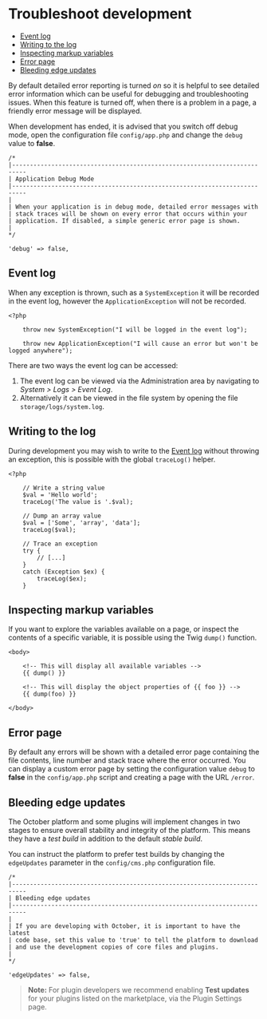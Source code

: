 # Troubleshoot development

- [Event log](#event-log)
- [Writing to the log](#write-log)
- [Inspecting markup variables](#inspecting-markup-variables)
- [Error page](#error-page)
- [Bleeding edge updates](#edge-updates)

By default detailed error reporting is turned *on* so it is helpful to see detailed error information which can be useful for debugging and troubleshooting issues. When this feature is turned off, when there is a problem in a page, a friendly error message will be displayed.

When development has ended, it is advised that you switch off debug mode, open the configuration file `config/app.php` and change the `debug` value to **false**.

    /*
    |--------------------------------------------------------------------------
    | Application Debug Mode
    |--------------------------------------------------------------------------
    |
    | When your application is in debug mode, detailed error messages with
    | stack traces will be shown on every error that occurs within your
    | application. If disabled, a simple generic error page is shown.
    |
    */

    'debug' => false,

<a name="event-log" class="anchor" href="#event-log"></a>
## Event log

When any exception is thrown, such as a `SystemException` it will be recorded in the event log, however the `ApplicationException` will not be recorded.

    <?php

        throw new SystemException("I will be logged in the event log");

        throw new ApplicationException("I will cause an error but won't be logged anywhere");


There are two ways the event log can be accessed:

1. The event log can be viewed via the Administration area by navigating to *System > Logs > Event Log*.
1. Alternatively it can be viewed in the file system by opening the file `storage/logs/system.log`.

<a name="write-log" class="anchor" href="#write-log"></a>
## Writing to the log

During development you may wish to write to the [Event log](#event-log) without throwing an exception, this is possible with the global `traceLog()` helper.

    <?php

        // Write a string value
        $val = 'Hello world';
        traceLog('The value is '.$val);

        // Dump an array value
        $val = ['Some', 'array', 'data'];
        traceLog($val);

        // Trace an exception
        try {
            // [...]
        }
        catch (Exception $ex) {
            traceLog($ex);
        }

<a name="inspecting-markup-variables" class="anchor" href="#inspecting-markup-variables"></a>
## Inspecting markup variables

If you want to explore the variables available on a page, or inspect the contents of a specific variable, it is possible using the Twig `dump()` function.

    <body>

        <!-- This will display all available variables -->
        {{ dump() }}

        <!-- This will display the object properties of {{ foo }} -->
        {{ dump(foo) }}

    </body>

<a name="error-page" class="anchor" href="#error-page"></a>
## Error page

By default any errors will be shown with a detailed error page containing the file contents, line number and stack trace where the error occurred. You can display a custom error page by setting the configuration value `debug` to **false** in the `config/app.php` script and creating a page with the URL `/error`.

<a name="edge-updates" class="anchor" href="#edge-updates"></a>
## Bleeding edge updates

The October platform and some plugins will implement changes in two stages to ensure overall stability and integrity of the platform. This means they have a *test build* in addition to the default *stable build*.

You can instruct the platform to prefer test builds by changing the `edgeUpdates` parameter in the `config/cms.php` configuration file.

    /*
    |--------------------------------------------------------------------------
    | Bleeding edge updates
    |--------------------------------------------------------------------------
    |
    | If you are developing with October, it is important to have the latest
    | code base, set this value to 'true' to tell the platform to download
    | and use the development copies of core files and plugins.
    |
    */

    'edgeUpdates' => false,

> **Note:** For plugin developers we recommend enabling **Test updates** for your plugins listed on the marketplace, via the Plugin Settings page.
